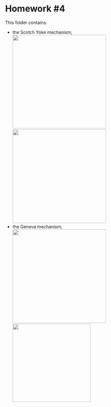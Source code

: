 # Homework #4

This folder contains:
- the Scotch Yoke mechanism;  
<img src="https://user-images.githubusercontent.com/76184859/113490413-61d00d80-94d2-11eb-9d92-3a0e1e5091b3.png" width="300"> <img src="https://user-images.githubusercontent.com/76184859/113490539-6b0daa00-94d3-11eb-96ee-f85dd049ed48.png" width="300">
- the Geneva mechanism;  
<img src="https://user-images.githubusercontent.com/76184859/113490520-33066700-94d3-11eb-9096-fa8e995351ec.png" width="300"> <img src="https://user-images.githubusercontent.com/76184859/113490596-cb9ce700-94d3-11eb-9b3f-f1708ef7cde8.png" width="250">
